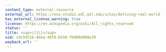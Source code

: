 ```yaml
---
content_type: external-resource
external_url: https://ocw-studio.odl.mit.edu/sites/defining-real-world-problems-with-the-dis-method-describe-inquire-state/type/page/new/?size=0#_ftn1
has_external_license_warning: true
license: https://en.wikipedia.org/wiki/All_rights_reserved
status: ''
title: <sup>\[1\]</sup>
uid: c0c5921b-4bea-46f6-b550-fb008d988e78
wayback_url: ''
---
```

